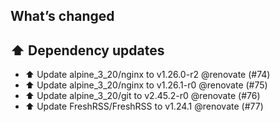 ## What’s changed

## ⬆️ Dependency updates

- ⬆️ Update alpine_3_20/nginx to v1.26.0-r2 @renovate (#74)
- ⬆️ Update alpine_3_20/nginx to v1.26.1-r0 @renovate (#75)
- ⬆️ Update alpine_3_20/git to v2.45.2-r0 @renovate (#76)
- ⬆️ Update FreshRSS/FreshRSS to v1.24.1 @renovate (#77)
